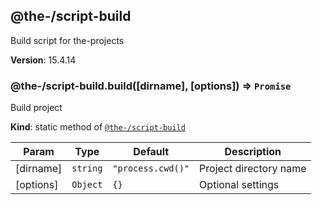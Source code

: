 <!--- Code generated by @the-/script-doc. DO NOT EDIT. -->

<a name="module_@the-/script-build"></a>

## @the-/script-build
Build script for the-projects

**Version**: 15.4.14  
<a name="module_@the-/script-build.build"></a>

### @the-/script-build.build([dirname], [options]) ⇒ <code>Promise</code>
Build project

**Kind**: static method of [<code>@the-/script-build</code>](#module_@the-/script-build)  

| Param | Type | Default | Description |
| --- | --- | --- | --- |
| [dirname] | <code>string</code> | <code>&quot;process.cwd()&quot;</code> | Project directory name |
| [options] | <code>Object</code> | <code>{}</code> | Optional settings |
